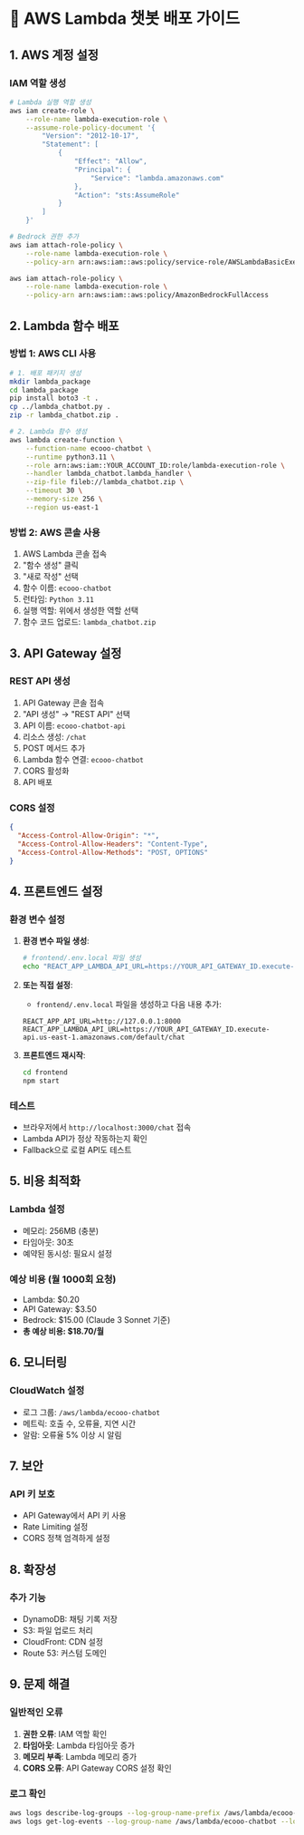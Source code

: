 # 🚀 AWS Lambda 챗봇 배포 가이드

## 1. AWS 계정 설정

### IAM 역할 생성
```bash
# Lambda 실행 역할 생성
aws iam create-role \
    --role-name lambda-execution-role \
    --assume-role-policy-document '{
        "Version": "2012-10-17",
        "Statement": [
            {
                "Effect": "Allow",
                "Principal": {
                    "Service": "lambda.amazonaws.com"
                },
                "Action": "sts:AssumeRole"
            }
        ]
    }'

# Bedrock 권한 추가
aws iam attach-role-policy \
    --role-name lambda-execution-role \
    --policy-arn arn:aws:iam::aws:policy/service-role/AWSLambdaBasicExecutionRole

aws iam attach-role-policy \
    --role-name lambda-execution-role \
    --policy-arn arn:aws:iam::aws:policy/AmazonBedrockFullAccess
```

## 2. Lambda 함수 배포

### 방법 1: AWS CLI 사용
```bash
# 1. 배포 패키지 생성
mkdir lambda_package
cd lambda_package
pip install boto3 -t .
cp ../lambda_chatbot.py .
zip -r lambda_chatbot.zip .

# 2. Lambda 함수 생성
aws lambda create-function \
    --function-name ecooo-chatbot \
    --runtime python3.11 \
    --role arn:aws:iam::YOUR_ACCOUNT_ID:role/lambda-execution-role \
    --handler lambda_chatbot.lambda_handler \
    --zip-file fileb://lambda_chatbot.zip \
    --timeout 30 \
    --memory-size 256 \
    --region us-east-1
```

### 방법 2: AWS 콘솔 사용
1. AWS Lambda 콘솔 접속
2. "함수 생성" 클릭
3. "새로 작성" 선택
4. 함수 이름: `ecooo-chatbot`
5. 런타임: `Python 3.11`
6. 실행 역할: 위에서 생성한 역할 선택
7. 함수 코드 업로드: `lambda_chatbot.zip`

## 3. API Gateway 설정

### REST API 생성
1. API Gateway 콘솔 접속
2. "API 생성" → "REST API" 선택
3. API 이름: `ecooo-chatbot-api`
4. 리소스 생성: `/chat`
5. POST 메서드 추가
6. Lambda 함수 연결: `ecooo-chatbot`
7. CORS 활성화
8. API 배포

### CORS 설정
```json
{
  "Access-Control-Allow-Origin": "*",
  "Access-Control-Allow-Headers": "Content-Type",
  "Access-Control-Allow-Methods": "POST, OPTIONS"
}
```

## 4. 프론트엔드 설정

### 환경 변수 설정
1. **환경 변수 파일 생성**:
   ```bash
   # frontend/.env.local 파일 생성
   echo "REACT_APP_LAMBDA_API_URL=https://YOUR_API_GATEWAY_ID.execute-api.us-east-1.amazonaws.com/default/chat" > frontend/.env.local
   ```

2. **또는 직접 설정**:
   - `frontend/.env.local` 파일을 생성하고 다음 내용 추가:
   ```
   REACT_APP_API_URL=http://127.0.0.1:8000
   REACT_APP_LAMBDA_API_URL=https://YOUR_API_GATEWAY_ID.execute-api.us-east-1.amazonaws.com/default/chat
   ```

3. **프론트엔드 재시작**:
   ```bash
   cd frontend
   npm start
   ```

### 테스트
- 브라우저에서 `http://localhost:3000/chat` 접속
- Lambda API가 정상 작동하는지 확인
- Fallback으로 로컬 API도 테스트

## 5. 비용 최적화

### Lambda 설정
- 메모리: 256MB (충분)
- 타임아웃: 30초
- 예약된 동시성: 필요시 설정

### 예상 비용 (월 1000회 요청)
- Lambda: $0.20
- API Gateway: $3.50
- Bedrock: $15.00 (Claude 3 Sonnet 기준)
- **총 예상 비용: $18.70/월**

## 6. 모니터링

### CloudWatch 설정
- 로그 그룹: `/aws/lambda/ecooo-chatbot`
- 메트릭: 호출 수, 오류율, 지연 시간
- 알람: 오류율 5% 이상 시 알림

## 7. 보안

### API 키 보호
- API Gateway에서 API 키 사용
- Rate Limiting 설정
- CORS 정책 엄격하게 설정

## 8. 확장성

### 추가 기능
- DynamoDB: 채팅 기록 저장
- S3: 파일 업로드 처리
- CloudFront: CDN 설정
- Route 53: 커스텀 도메인

## 9. 문제 해결

### 일반적인 오류
1. **권한 오류**: IAM 역할 확인
2. **타임아웃**: Lambda 타임아웃 증가
3. **메모리 부족**: Lambda 메모리 증가
4. **CORS 오류**: API Gateway CORS 설정 확인

### 로그 확인
```bash
aws logs describe-log-groups --log-group-name-prefix /aws/lambda/ecooo-chatbot
aws logs get-log-events --log-group-name /aws/lambda/ecooo-chatbot --log-stream-name STREAM_NAME
```
